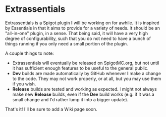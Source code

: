# Extrassentials
Extrassentials is a Spigot plugin I will be working on for awhile. It is inspired by Essentials in that it aims to provide for a variety of needs. It should be an "all-in-one" plugin, in a sense. That being said, it will have a very high degree of configurability, such that you do not need to have a bunch of things running if you only need a small portion of the plugin.

A couple things to note:
- Extrassentials will eventually be released on SpigotMC.org, but not until it has sufficient enough features to be useful to the general public.
- **Dev** builds are made automatically by GitHub whenever I make a change to the code. They may not work properly, or at all, but you may use them if you wish.
- **Release** builds are tested and working as expected. I might not always make new **Release** builds, even if the **Dev** build works (e.g. if it was a small change and I'd rather lump it into a bigger update).

That's it! I'll be sure to add a Wiki page soon.
